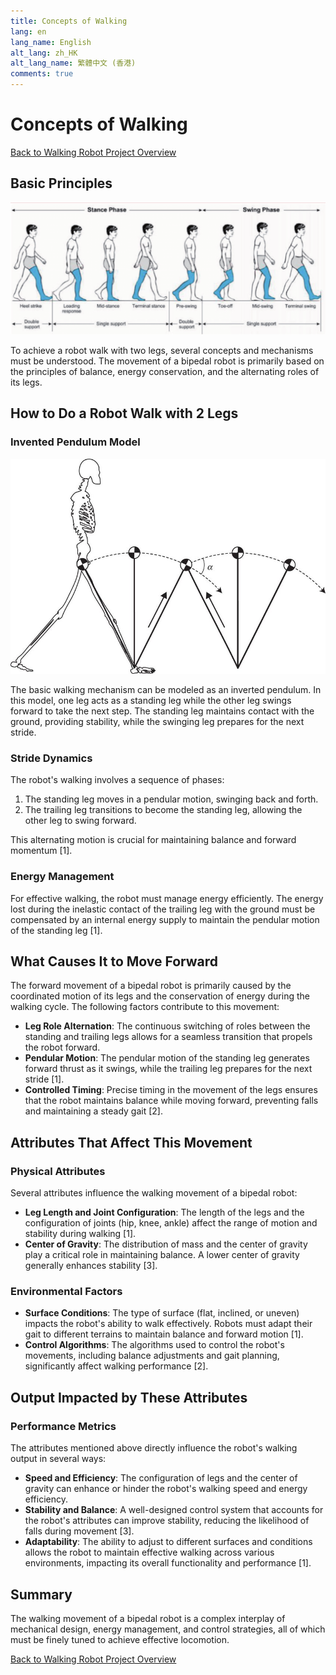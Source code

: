 ```yaml
---
title: Concepts of Walking
lang: en
lang_name: English
alt_lang: zh_HK
alt_lang_name: 繁體中文 (香港)
comments: true
---
```


# Concepts of Walking

[Back to Walking Robot Project Overview](index.md)


## Basic Principles
![Basic Principles of Walking](images/concept-walking-principle.png)

To achieve a robot walk with two legs, several concepts and mechanisms must be understood. The movement of a bipedal robot is primarily based on the principles of balance, energy conservation, and the alternating roles of its legs.

## How to Do a Robot Walk with 2 Legs
### Invented Pendulum Model
![Inverted Pendulum Model](images/concept-inverted-pendulum.png)

The basic walking mechanism can be modeled as an inverted pendulum. In this model, one leg acts as a standing leg while the other leg swings forward to take the next step. The standing leg maintains contact with the ground, providing stability, while the swinging leg prepares for the next stride.

### Stride Dynamics

The robot's walking involves a sequence of phases:

1. The standing leg moves in a pendular motion, swinging back and forth.
2. The trailing leg transitions to become the standing leg, allowing the other leg to swing forward.

This alternating motion is crucial for maintaining balance and forward momentum [1].

### Energy Management


For effective walking, the robot must manage energy efficiently. The energy lost during the inelastic contact of the trailing leg with the ground must be compensated by an internal energy supply to maintain the pendular motion of the standing leg [1].

## What Causes It to Move Forward


The forward movement of a bipedal robot is primarily caused by the coordinated motion of its legs and the conservation of energy during the walking cycle. The following factors contribute to this movement:

- **Leg Role Alternation**: The continuous switching of roles between the standing and trailing legs allows for a seamless transition that propels the robot forward.
- **Pendular Motion**: The pendular motion of the standing leg generates forward thrust as it swings, while the trailing leg prepares for the next stride [1].
- **Controlled Timing**: Precise timing in the movement of the legs ensures that the robot maintains balance while moving forward, preventing falls and maintaining a steady gait [2].

## Attributes That Affect This Movement
### Physical Attributes


Several attributes influence the walking movement of a bipedal robot:

- **Leg Length and Joint Configuration**: The length of the legs and the configuration of joints (hip, knee, ankle) affect the range of motion and stability during walking [1].
- **Center of Gravity**: The distribution of mass and the center of gravity play a critical role in maintaining balance. A lower center of gravity generally enhances stability [3].

### Environmental Factors


- **Surface Conditions**: The type of surface (flat, inclined, or uneven) impacts the robot's ability to walk effectively. Robots must adapt their gait to different terrains to maintain balance and forward motion [1].
- **Control Algorithms**: The algorithms used to control the robot's movements, including balance adjustments and gait planning, significantly affect walking performance [2].

## Output Impacted by These Attributes
### Performance Metrics


The attributes mentioned above directly influence the robot's walking output in several ways:

- **Speed and Efficiency**: The configuration of legs and the center of gravity can enhance or hinder the robot's walking speed and energy efficiency.
- **Stability and Balance**: A well-designed control system that accounts for the robot's attributes can improve stability, reducing the likelihood of falls during movement [3].
- **Adaptability**: The ability to adjust to different surfaces and conditions allows the robot to maintain effective walking across various environments, impacting its overall functionality and performance [1].

## Summary


The walking movement of a bipedal robot is a complex interplay of mechanical design, energy management, and control strategies, all of which must be finely tuned to achieve effective locomotion.


[Back to Walking Robot Project Overview](index.md)